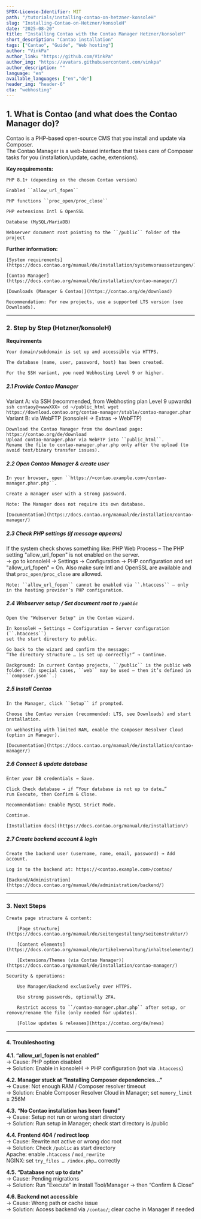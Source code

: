 ```yaml
---
SPDX-License-Identifier: MIT
path: "/tutorials/installing-contao-on-hetzner-konsoleH"
slug: "Installing-Contao-on-Hetzner/konsoleH"
date: "2025-08-20"
title: "Installing Contao with the Contao Manager Hetzner/konsoleH"
short_description: "Cantao installation"
tags: ["Cantao", "Guide", "Web hosting"]
author: "VinkPa"
author_link: "https://github.com/VinkPa"
author_img: "https://avatars.githubusercontent.com/vinkpa"
author_description: ""
language: "en"
available_languages: ["en","de"]
header_img: "header-6"
cta: "webhosting"
---
```


## 1. What is Contao (and what does the Contao Manager do)?

Contao is a PHP-based open-source CMS that you install and update via Composer.  
The Contao Manager is a web-based interface that takes care of Composer tasks for you (installation/update, cache, extensions).

**Key requirements:**

    PHP 8.1+ (depending on the chosen Contao version)

    Enabled ``allow_url_fopen``

    PHP functions ``proc_open/proc_close``

    PHP extensions Intl & OpenSSL

    Database (MySQL/MariaDB)

    Webserver document root pointing to the ``/public`` folder of the project

**Further information:**

    [System requirements](https://docs.contao.org/manual/de/installation/systemvoraussetzungen/)

    [Contao Manager](https://docs.contao.org/manual/de/installation/contao-manager/)

    [Downloads (Manager & Contao)](https://contao.org/de/download)

    Recommendation: For new projects, use a supported LTS version (see Downloads).

---

### 2. Step by Step (Hetzner/konsoleH)
**Requirements**

    Your domain/subdomain is set up and accessible via HTTPS.

    The database (name, user, password, host) has been created.

    For the SSH variant, you need Webhosting Level 9 or higher.

##### 2.1 Provide Contao Manager

Variant A: via SSH (recommended, from Webhosting plan Level 9 upwards)
    ```
    ssh contaoy@<wwwXXX>
    cd ~/public_html
    wget https://download.contao.org/contao-manager/stable/contao-manager.phar
    ```
Variant B: via WebFTP (konsoleH → Extras → WebFTP)

    Download the Contao Manager from the download page: https://contao.org/de/download
    Upload contao-manager.phar via WebFTP into ``public_html``.
    Rename the file to contao-manager.phar.php only after the upload (to avoid text/binary transfer issues).

##### 2.2 Open Contao Manager & create user

    In your browser, open ``https://<contao.example.com>/contao-manager.phar.php``.

    Create a manager user with a strong password.

    Note: The Manager does not require its own database.

    [Documentation](https://docs.contao.org/manual/de/installation/contao-manager/)

##### 2.3 Check PHP settings (if message appears)

If the system check shows something like:
PHP Web Process – The PHP setting "allow_url_fopen" is not enabled on the server.  
→ go to konsoleH → Settings → Configuration → PHP configuration and set  
"allow_url_fopen" = On. Also make sure Intl and OpenSSL are available and that ``proc_open/proc_close`` are allowed.

    Note: ``allow_url_fopen`` cannot be enabled via ``.htaccess`` – only in the hosting provider’s PHP configuration.

##### 2.4 Webserver setup / Set document root to ``/public``

    Open the "Webserver Setup" in the Contao wizard.

    In konsoleH → Settings → Configuration → Server configuration (``.htaccess``)
    set the start directory to public.

    Go back to the wizard and confirm the message:  
    “The directory structure … is set up correctly!” → Continue.

    Background: In current Contao projects, ``/public`` is the public web folder. (In special cases, ``web`` may be used – then it’s defined in ``composer.json``.)

##### 2.5 Install Contao

    In the Manager, click ``Setup`` if prompted.

    Choose the Contao version (recommended: LTS, see Downloads) and start installation.

    On webhosting with limited RAM, enable the Composer Resolver Cloud (option in Manager).

    [Documentation](https://docs.contao.org/manual/de/installation/contao-manager/)

##### 2.6 Connect & update database

    Enter your DB credentials → Save.

    Click Check database → if “Your database is not up to date…”
    run Execute, then Confirm & Close.

    Recommendation: Enable MySQL Strict Mode.

    Continue.

    [Installation docs](https://docs.contao.org/manual/de/installation/)

##### 2.7 Create backend account & login

    Create the backend user (username, name, email, password) → Add account.

    Log in to the backend at: https://<contao.example.com>/contao/

    [Backend/Administration](https://docs.contao.org/manual/de/administration/backend/)

---

### 3. Next Steps

    Create page structure & content:

        [Page structure](https://docs.contao.org/manual/de/seitengestaltung/seitenstruktur/)

        [Content elements](https://docs.contao.org/manual/de/artikelverwaltung/inhaltselemente/)

        [Extensions/Themes (via Contao Manager)](https://docs.contao.org/manual/de/installation/contao-manager/)

    Security & operations:

        Use Manager/Backend exclusively over HTTPS.

        Use strong passwords, optionally 2FA.

        Restrict access to ``/contao-manager.phar.php`` after setup, or remove/rename the file (only needed for updates).

        [Follow updates & releases](https://contao.org/de/news)

---

#### 4. Troubleshooting

**4.1. “allow_url_fopen is not enabled”**  
→ Cause: PHP option disabled  
→ Solution: Enable in konsoleH → PHP configuration (not via ``.htaccess``)

**4.2. Manager stuck at “Installing Composer dependencies…”**  
→ Cause: Not enough RAM / Composer resolver timeout  
→ Solution: Enable Composer Resolver Cloud in Manager; set ``memory_limit`` ≥ 256M

**4.3. “No Contao installation has been found”**  
→ Cause: Setup not run or wrong start directory  
→ Solution: Run setup in Manager; check start directory is /public

**4.4. Frontend 404 / redirect loop**  
→ Cause: Rewrite not active or wrong doc root  
→ Solution: Check ``/public`` as start directory  
             Apache: enable ``.htaccess`` / ``mod_rewrite``  
             NGINX: set ``try_files … /index.php…`` correctly

**4.5. “Database not up to date”**  
→ Cause: Pending migrations  
→ Solution: Run “Execute” in Install Tool/Manager → then “Confirm & Close”

**4.6. Backend not accessible**  
→ Cause: Wrong path or cache issue  
→ Solution: Access backend via ``/contao/``; clear cache in Manager if needed
